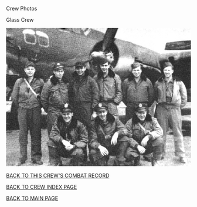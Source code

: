 
Crew Photos






 




Glass Crew  
  

![](Glass.jpg)
  
  

[BACK TO THIS CREW'S COMBAT RECORD](crews/Glass.md)  

[BACK TO CREW INDEX PAGE](000crews.md)  

[BACK TO MAIN PAGE](index.html)


